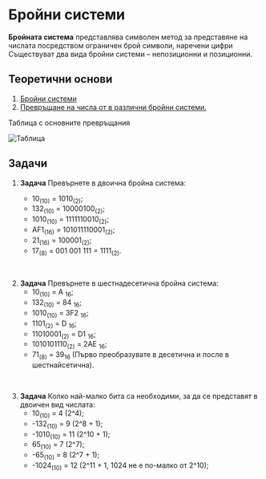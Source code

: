 # Бройни системи

**Бройната система** представлява символен метод за представяне на числата посредством ограничен брой символи, наречени цифри Съществуват два вида бройни системи – непозиционни и позиционни.

## Теоретични основи

 1. [Бройни системи](https://ucha.se/watch/9995/broyni-sistemi)
 2. [Превръщане на числа от в различни бройни системи.](https://ucha.se/watch/9923/prevrashtane-na-chisla-v-razlichni-broyni-sistemi)
 
Таблица с основните превръщания

![Таблица](https://bekimdauti.files.wordpress.com/2019/10/hexadecimal-system.jpg)
## Задачи

 1. **Задача** Превърнете в двоична бройна система:

     - 10<sub>(10)</sub> = 1010<sub>(2)</sub>;
     - 132<sub>(10)</sub> = 10000100<sub>(2)</sub>;
     - 1010<sub>(10)</sub> = 1111110010<sub>(2)</sub>;
     - AF1<sub>(16)</sub> = 101011110001<sub>(2)</sub>;
     - 21<sub>(16)</sub> = 100001<sub>(2)</sub>;
     - 17<sub>(8)</sub> = 001 001 111 = 1111<sub>(2)</sub>.

<br>

2. **Задача** Превърнете в шестнадесетична бройна система:
     - 10<sub>(10)</sub> = A <sub>16</sub>;
     - 132<sub>(10)</sub> = 84 <sub>16</sub>;
     - 1010<sub>(10)</sub> = 3F2 <sub>16</sub>;
     - 1101<sub>(2)</sub> = D <sub>16</sub>;
     - 11010001<sub>(2)</sub> = D1 <sub>16</sub>;
     - 1010101110<sub>(2)</sub> = 2AE <sub>16</sub>;
     - 71<sub>(8)</sub> = 39<sub>16</sub> (Първо преобразувате в десетична и после в шестнайсетична).

<br>

3. **Задача** Колко най-малко бита са необходими, за да се представят в двоичен вид числата:
     - 10<sub>(10)</sub> = 4 (2^4);
     - -132<sub>(10)</sub> = 9 (2^8 + 1);
     - -1010<sub>(10)</sub> = 11 (2^10 + 1);
     -  65<sub>(10)</sub> = 7 (2^7);
     - -65<sub>(10)</sub> = 8 (2^7 + 1);
     - -1024<sub>(10)</sub> = 12 (2^11 + 1, 1024 не е по-малко от 2^10);
